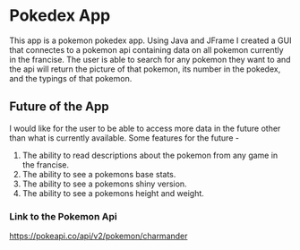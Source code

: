 # Pokedex App
This app is a pokemon pokedex app.
Using Java and JFrame I created a GUI that connectes to a pokemon api containing data on all pokemon currently in the francise.
The user is able to search for any pokemon they want to and the api will return the picture of that pokemon, its number in the pokedex, and the typings of that pokemon.

## Future of the App
I would like for the user to be able to access more data in the future other than what is currently available.
Some features for the future -
1. The ability to read descriptions about the pokemon from any game in the francise.
2. The ability to see a pokemons base stats.
3. The ability to see a pokemons shiny version.
4. The ability to see a pokemons height and weight.

### Link to the Pokemon Api 
https://pokeapi.co/api/v2/pokemon/charmander
